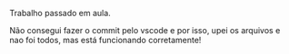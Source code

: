 Trabalho passado em aula.

Não consegui fazer o commit pelo vscode e por isso, upei os arquivos e nao foi todos, mas está funcionando corretamente!
